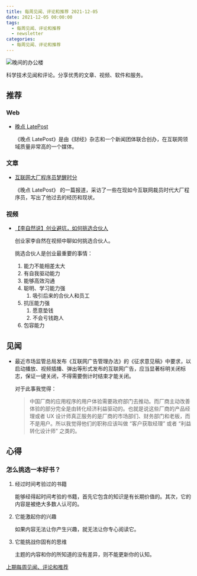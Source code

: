 ```yaml
---
title: 每周见闻、评论和推荐 2021-12-05
date: 2021-12-05 00:00:00
tags:
  - 每周见闻、评论和推荐
  - newsletter
categories:
  - 每周见闻、评论和推荐
---
```




![晚间的办公楼](/asset/evening-office.jpg)

科学技术见闻和评论。分享优秀的文章、视频、软件和服务。

<!-- more -->

## 推荐

### Web

* [晚点 LatePost](https://www.latepost.com/)
  
  《晚点 LatePost》是由《财经》杂志和一个新闻团体联合创办，在互联网领域质量非常高的一个媒体。


### 文章

* [互联网大厂程序员梦醒时分](https://www.latepost.com/news/dj_detail?id=944)
  
  《晚点 LatePost》 的一篇报道，采访了一些在现如今互联网裁员时代大厂程序员，写出了他过去的经历和现状。
  

### 视频

* [【李自然说】创业避坑，如何挑选合伙人](https://www.youtube.com/watch?v=J-_UUJhr_jQ&t=1442s)
  
  创业家李自然在视频中聊如何挑选合伙人。

  挑选合伙人是创业最重要的事情：

  1. 能力不能相差太大
  2. 有自我驱动能力
  3. 能够高效沟通
  4. 聪明、学习能力强
      1. 吸引后来的合伙人和员工
  5. 抗压能力强
      1. 愿意垫钱
      2. 不会亏钱跑人
  6. 包容能力
   

## 见闻

* 最近市场监管总局发布《互联网广告管理办法》的《征求意见稿》中要求，以启动播放、视频插播、弹出等形式发布的互联网广告，应当显著标明关闭标志，保证一键关闭，不得需要倒计时结束才能关闭。

  对于此事我觉得：
  > 中国厂商的应用程序的用户体验需要政府部门去推动。而厂商主动改善体验的部分完全是由转化经济利益驱动的。也就是说这些厂商的产品经理或者 UX 设计师真正服务的是厂商的市场部们、财务部门和老板，而不是用户。所以我觉得他们的职称应该叫做 “客户获取经理” 或者 “利益转化设计师” 之类的。

## 心得

### 怎么挑选一本好书？

1. 经过时间考验过的书籍
   
   能够经得起时间考验的书籍，首先它包含的知识是有长期价值的。其次，它的内容是被绝大多数人认可的。

2. 它能激起你的兴趣

   如果内容无法让你产生兴趣，就无法让你专心阅读它。

3. 它能挑战你固有的思维

   主题的内容和你的所知道的没有差异，则不能更新你的认知。

[上期每周见闻、评论和推荐](/weekly/weekly-2021-11-28)
